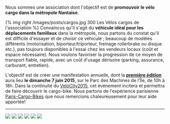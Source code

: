 Nous sommes une association dont l'objectif est de **promouvoir le vélo cargo dans la métropole Nantaise**.

{% img right /images/posts/cargos.jpg 300 Les Vélos cargos de l'association %}
Convaincus qu'il s'agit du **véhicule idéal pour les déplacements famillaux** dans la métropole, nous partons du constat qu'il est difficile d'essayer et de choisir ce véhicule ;
beaucoup de modèles différents (motorisation, biporteur/triporteur, freinage rollerbrake ou disque etc.), pas toujours disponibles à l'essai chez les vendeurs locaux (coût et espace nécessaire).
Nous voulons favoriser la progression de ce moyen de transport fiable, rapide, avec un coût d'usage dérisoire (parking, assurance, carburant, entretien).

L'objectif est de créer une manifestation annuelle, dont la **[première édition]** aura lieu **le dimanche 7 juin 2015**, sur le Parc des Machines de l’Île, de 10h à 18h. Dans la continuité du [VeloCity2015], cet événement incitera et permettra de faire découvrir le cargo-bike.
Nous partons de l'expérience parisienne [Paris-Cargo-Bikes] que nous remercions chaleureusement pour leur aide apportée!

* * *


<div class="partenaire">
<span>
    <a href="http://http://www.placeauvelo-nantes.fr/"> <img src="/images/partenaires/pav.png"></a>
</span>
<span>
    <a href="http://www.nantesmetropole.fr"> <img src="/images/partenaires/nantes_metropole.svg"></a>
</span>
<span>
    <a href="http://pariscargobikes.org">  <img src="/images/partenaires/pariscargobike.png"></a>
</span>
<span>
    <a href="http://www.cyclable.com/les-magasins-adherents/magasin-velo-nantes"> <img src="/images/partenaires/bovelo.jpg"></a>
</span>
<span>
    <a href="http://www.amsterdamer.fr"> <img src="/images/partenaires/amsterdamer.png"></a>
</span>
<span>
    <a href="http://www.nihola.fr"> <img src="/images/partenaires/nihola.jpg"></a>
</span>

</div>





[première édition]: /blog/2015/02/28/communique-de-presse/
[Place Au Vélo]: http://www.placeauvelo-nantes.fr/
[VeloCity2015]: http://www.velo-city2015.com/
[Paris-Cargo-Bikes]: http://www.pariscargobikes.org/

